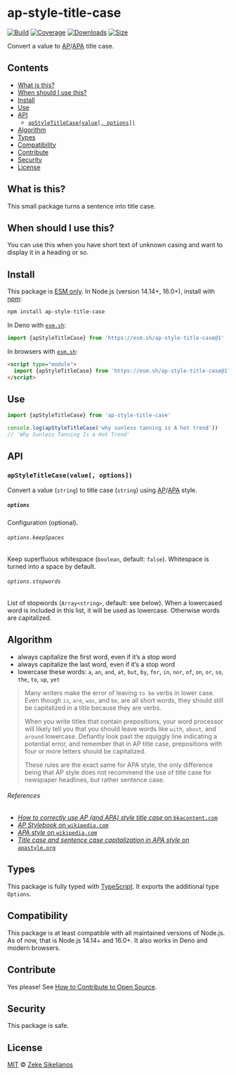 # ap-style-title-case

[![Build][build-badge]][build]
[![Coverage][coverage-badge]][coverage]
[![Downloads][downloads-badge]][downloads]
[![Size][size-badge]][size]

Convert a value to [AP][]/[APA][] title case.

## Contents

*   [What is this?](#what-is-this)
*   [When should I use this?](#when-should-i-use-this)
*   [Install](#install)
*   [Use](#use)
*   [API](#api)
    *   [`apStyleTitleCase(value[, options])`](#apstyletitlecasevalue-options)
*   [Algorithm](#algorithm)
*   [Types](#types)
*   [Compatibility](#compatibility)
*   [Contribute](#contribute)
*   [Security](#security)
*   [License](#license)

## What is this?

This small package turns a sentence into title case.

## When should I use this?

You can use this when you have short text of unknown casing and want to display
it in a heading or so.

## Install

This package is [ESM only][esm].
In Node.js (version 14.14+, 16.0+), install with [npm][]:

```sh
npm install ap-style-title-case
```

In Deno with [`esm.sh`][esmsh]:

```js
import {apStyleTitleCase} from 'https://esm.sh/ap-style-title-case@1'
```

In browsers with [`esm.sh`][esmsh]:

```html
<script type="module">
  import {apStyleTitleCase} from 'https://esm.sh/ap-style-title-case@1?bundle'
</script>
```

## Use

```js
import {apStyleTitleCase} from 'ap-style-title-case'

console.log(apStyleTitleCase('why sunless tanning is A hot trend'))
// 'Why Sunless Tanning Is a Hot Trend'
```

## API

### `apStyleTitleCase(value[, options])`

Convert a value (`string`) to title case (`string`) using [AP][]/[APA][] style.

##### `options`

Configuration (optional).

###### `options.keepSpaces`

Keep superfluous whitespace (`boolean`, default: `false`).
Whitespace is turned into a space by default.

###### `options.stopwords`

List of stopwords (`Array<string>`, default: see below).
When a lowercased word is included in this list, it will be used as lowercase.
Otherwise words are capitalized.

## Algorithm

*   always capitalize the first word, even if it’s a stop word
*   always capitalize the last word, even if it’s a stop word
*   lowercase these words: `a`, `an`, `and`, `at`, `but`, `by`, `for`, `in`,
    `nor`, `of`, `on`, `or`, `so`, `the`, `to`, `up`, `yet`

> Many writers make the error of leaving `to be` verbs in lower case.
> Even though `is`, `are`, `was`, and `be`, are all short words, they should
> still be capitalized in a title because they are verbs.
>
> When you write titles that contain prepositions, your word processor will
> likely tell you that you should leave words like `with`, `about`, and
> `around` lowercase.
> Defiantly look past the squiggly line indicating a potential error, and
> remember that in AP title case, prepositions with four or more letters should
> be capitalized.
>
> These rules are the exact same for APA style, the only difference being that
> AP style does not recommend the use of title case for newspaper headlines, but
> rather sentence case.

###### References

*   [*How to correctly use AP (and APA) style title case* on
    `bkacontent.com`](https://www.bkacontent.com/how-to-correctly-use-apa-style-title-case/)
*   [*AP Stylebook* on `wikipedia.com`](https://en.wikipedia.org/wiki/AP_Stylebook)
*   [*APA style* on `wikipedia.com`](https://en.wikipedia.org/wiki/APA_style)
*   [*Title case and sentence case capitalization in APA style* on
    `apastyle.org`](http://blog.apastyle.org/apastyle/2012/03/title-case-and-sentence-case-capitalization-in-apa-style.html)

## Types

This package is fully typed with [TypeScript][].
It exports the additional type `Options`.

## Compatibility

This package is at least compatible with all maintained versions of Node.js.
As of now, that is Node.js 14.14+ and 16.0+.
It also works in Deno and modern browsers.

## Contribute

Yes please!
See [How to Contribute to Open Source][contribute].

## Security

This package is safe.

## License

[MIT][license] © [Zeke Sikelianos][author]

<!-- Definitions -->

[build-badge]: https://github.com/words/ap-style-title-case/workflows/main/badge.svg

[build]: https://github.com/words/ap-style-title-case/actions

[coverage-badge]: https://img.shields.io/codecov/c/github/words/ap-style-title-case.svg

[coverage]: https://codecov.io/github/words/ap-style-title-case

[downloads-badge]: https://img.shields.io/npm/dm/ap-style-title-case.svg

[downloads]: https://www.npmjs.com/package/ap-style-title-case

[size-badge]: https://img.shields.io/bundlephobia/minzip/ap-style-title-case.svg

[size]: https://bundlephobia.com/result?p=ap-style-title-case

[npm]: https://docs.npmjs.com/cli/install

[esm]: https://gist.github.com/sindresorhus/a39789f98801d908bbc7ff3ecc99d99c

[esmsh]: https://esm.sh

[typescript]: https://www.typescriptlang.org

[contribute]: https://opensource.guide/how-to-contribute/

[license]: license

[author]: http://zeke.sikelianos.com

[ap]: https://en.wikipedia.org/wiki/AP_Stylebook

[apa]: https://en.wikipedia.org/wiki/APA_style
